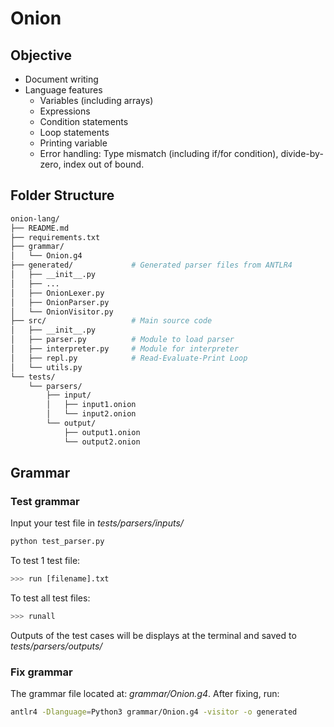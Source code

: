 # Onion
## Objective
- Document writing
- Language features
    - Variables (including arrays)
    - Expressions
    - Condition statements
    - Loop statements
    - Printing variable
    - Error handling: Type mismatch (including if/for condition), divide-by-zero, index out of bound.
## Folder Structure
```bash
onion-lang/
├── README.md       
├── requirements.txt          
├── grammar/          
│   └── Onion.g4 
├── generated/             # Generated parser files from ANTLR4
│   ├── __init__.py
│   ├── ...
│   ├── OnionLexer.py
│   ├── OnionParser.py
│   └── OnionVisitor.py
├── src/                   # Main source code
│   ├── __init__.py
│   ├── parser.py          # Module to load parser
│   ├── interpreter.py     # Module for interpreter
│   ├── repl.py            # Read-Evaluate-Print Loop
│   └── utils.py
└── tests/
    └── parsers/    
        ├── input/
        │   ├── input1.onion  
        │   └── input2.onion
        └── output/
            ├── output1.onion
            └── output2.onion
```
## Grammar
### Test grammar
Input your test file in *tests/parsers/inputs/*
```bash
python test_parser.py
```
To test 1 test file:
```bash
>>> run [filename].txt
```
To test all test files:
```bash
>>> runall
```
Outputs of the test cases will be displays at the terminal and saved to *tests/parsers/outputs/* 
### Fix grammar
The grammar file located at: *grammar/Onion.g4*. After fixing, run:
```bash
antlr4 -Dlanguage=Python3 grammar/Onion.g4 -visitor -o generated
```